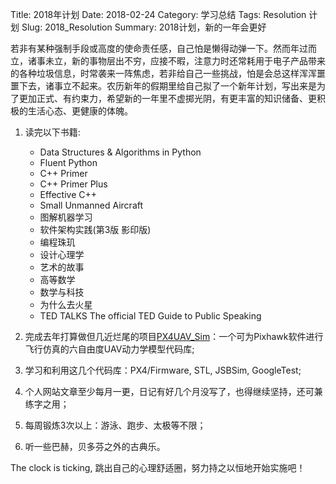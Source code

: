 Title: 2018年计划
Date: 2018-02-24
Category: 学习总结
Tags: Resolution 计划
Slug: 2018_Resolution
Summary: 2018计划，新的一年会更好


若非有某种强制手段或高度的使命责任感，自己怕是懒得动弹一下。然而年过而立，诸事未立，新的事物层出不穷，应接不暇，注意力时还常耗用于电子产品带来的各种垃圾信息，时常袭来一阵焦虑，若非给自己一些挑战，怕是会总这样浑浑噩噩下去，诸事立不起来。农历新年的假期里给自己拟了一个新年计划，写出来是为了更加正式、有约束力，希望新的一年里不虚掷光阴，有更丰富的知识储备、更积极的生活心态、更健康的体魄。


1. 读完以下书籍:
	+ Data Structures & Algorithms in Python
	+ Fluent Python
	+ C++ Primer
	+ C++ Primer Plus
	+ Effective C++
	+ Small Unmanned Aircraft
	+ 图解机器学习
	+ 软件架构实践(第3版 影印版)
	+ 编程珠玑
	+ 设计心理学
	+ 艺术的故事
	+ 高等数学
	+ 数学与科技
	+ 为什么去火星
	+ TED TALKS The official TED Guide to Public Speaking

2. 完成去年打算做但几近烂尾的项目[PX4UAV_Sim](https://github.com/oneWayOut/PX4UAV_Sim)：一个可为Pixhawk软件进行飞行仿真的六自由度UAV动力学模型代码库;

3. 学习和利用这几个代码库：PX4/Firmware, STL, JSBSim, GoogleTest;

4. 个人网站文章至少每月一更，日记有好几个月没写了，也得继续坚持，还可兼练字之用；

5. 每周锻炼3次以上：游泳、跑步、太极等不限；

6. 听一些巴赫，贝多芬之外的古典乐。


The clock is ticking, 跳出自己的心理舒适圈，努力持之以恒地开始实施吧！
